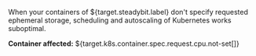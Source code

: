 When your containers of ${target.steadybit.label} don't specify requested ephemeral storage, scheduling and autoscaling of Kubernetes works suboptimal.

**Container affected:** ${target.k8s.container.spec.request.cpu.not-set[]}
